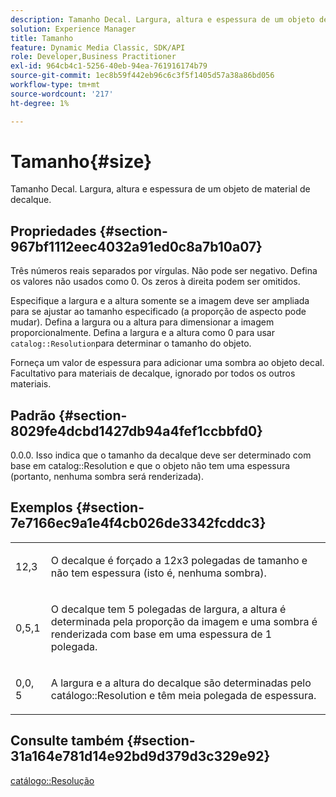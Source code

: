 ```yaml
---
description: Tamanho Decal. Largura, altura e espessura de um objeto de material de decalque.
solution: Experience Manager
title: Tamanho
feature: Dynamic Media Classic, SDK/API
role: Developer,Business Practitioner
exl-id: 964cb4c1-5256-40eb-94ea-761916174b79
source-git-commit: 1ec8b59f442eb96c6c3f5f1405d57a38a86bd056
workflow-type: tm+mt
source-wordcount: '217'
ht-degree: 1%

---
```


# Tamanho{#size}

Tamanho Decal. Largura, altura e espessura de um objeto de material de decalque.

## Propriedades {#section-967bf1112eec4032a91ed0c8a7b10a07}

Três números reais separados por vírgulas. Não pode ser negativo. Defina os valores não usados como 0. Os zeros à direita podem ser omitidos.

Especifique a largura e a altura somente se a imagem deve ser ampliada para se ajustar ao tamanho especificado (a proporção de aspecto pode mudar). Defina a largura ou a altura para dimensionar a imagem proporcionalmente. Defina a largura e a altura como 0 para usar `catalog::Resolution`para determinar o tamanho do objeto.

Forneça um valor de espessura para adicionar uma sombra ao objeto decal. Facultativo para materiais de decalque, ignorado por todos os outros materiais.

## Padrão {#section-8029fe4dcbd1427db94a4fef1ccbbfd0}

0.0.0. Isso indica que o tamanho da decalque deve ser determinado com base em catalog::Resolution e que o objeto não tem uma espessura (portanto, nenhuma sombra será renderizada).

## Exemplos {#section-7e7166ec9a1e4f4cb026de3342fcddc3}

<table id="simpletable_E3503BD975F342C58DDB4C2B56BF0CEE"> 
 <tr class="strow"> 
  <td class="stentry"> <p>12,3 </p></td> 
  <td class="stentry"> <p>O decalque é forçado a 12x3 polegadas de tamanho e não tem espessura (isto é, nenhuma sombra). </p></td> 
 </tr> 
 <tr class="strow"> 
  <td class="stentry"> <p>0,5,1 </p></td> 
  <td class="stentry"> <p>O decalque tem 5 polegadas de largura, a altura é determinada pela proporção da imagem e uma sombra é renderizada com base em uma espessura de 1 polegada. </p></td> 
 </tr> 
 <tr class="strow"> 
  <td class="stentry"> <p>0,0, 5 </p></td> 
  <td class="stentry"> <p>A largura e a altura do decalque são determinadas pelo catálogo::Resolution e têm meia polegada de espessura. </p></td> 
 </tr> 
</table>

## Consulte também {#section-31a164e781d14e92bd9d379d3c329e92}

[catálogo::Resolução](../../../../../ir-api/material-cat/image-rendering-api-ref/c-ir-material-catalog/c-ir-attributes-reference/r-ir-resolution.md#reference-09fe14e6bfbf4db6b7f4369fffecc806)
